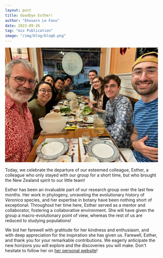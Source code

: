 ```yaml
---
layout: post
title: Goodbye Esther!
author: "Ehouarn Le Faou"
date: 2023-09-26
tag: "mix Publication"
image: "/img/blog/blog6.png"
---
```


<img src="/img/blog/blog6.1.jpg" alt="A great meal!" style="width:1100px;"/> 


Today, we celebrate the departure of our esteemed colleague, Esther, a colleague who only stayed with our group for a short time, but who brought the New Zealand spirit to our little team!

Esther has been an invaluable part of our research group over the last few months. Her work in phylogeny, unraveling the evolutionary history of *Veronica* species, and her expertise in botany have been nothing short of exceptional. Throughout her time here, Esther served as a mentor and collaborator, fostering a collaborative environment. She will have given the group a macro-evolutionary point of view, whereas the rest of us are reduced to studying populations!

We bid her farewell with gratitude for her kindness and enthusiasm, and with deep appreciation for the inspiration she has given us. Farewell, Esther, and thank you for your remarkable contributions. We eagerly anticipate the new horizons you will explore and the discoveries you will make. Don't hesitate to follow her on [her personal website](https://estherdale.github.io/)!